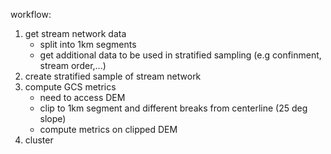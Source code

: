 workflow:

1) get stream network data
    - split into 1km segments
    - get additional data to be used in stratified sampling (e.g confinment, stream order,...)
2) create stratified sample of stream network
3) compute GCS metrics
    - need to access DEM
    - clip to 1km segment and different breaks from centerline (25 deg slope)
    - compute metrics on clipped DEM
4) cluster
